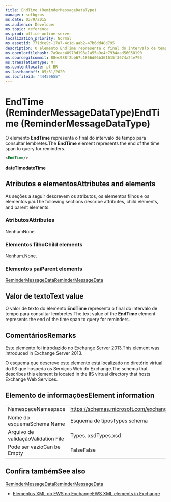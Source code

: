 ```yaml
---
title: EndTime (ReminderMessageDataType)
manager: sethgros
ms.date: 03/9/2015
ms.audience: Developer
ms.topic: reference
ms.prod: office-online-server
localization_priority: Normal
ms.assetid: 771dce9c-17a7-4c1d-aab2-47b6dd48d795
description: O elemento EndTime representa o final do intervalo de tempo para consultar lembretes.
ms.openlocfilehash: 7a9eac48970d193a1a55a9e4c7934aad56058190
ms.sourcegitcommit: 88ec988f2bb67c1866d06b361615f3674a24e795
ms.translationtype: MT
ms.contentlocale: pt-BR
ms.lasthandoff: 05/31/2020
ms.locfileid: "44459655"
---
```

# <a name="endtime-remindermessagedatatype"></a><span data-ttu-id="f8247-103">EndTime (ReminderMessageDataType)</span><span class="sxs-lookup"><span data-stu-id="f8247-103">EndTime (ReminderMessageDataType)</span></span>

<span data-ttu-id="f8247-104">O elemento **EndTime** representa o final do intervalo de tempo para consultar lembretes.</span><span class="sxs-lookup"><span data-stu-id="f8247-104">The **EndTime** element represents the end of the time span to query for reminders.</span></span> 
  
```XML
<EndTime/>
```

 <span data-ttu-id="f8247-105">**dateTime**</span><span class="sxs-lookup"><span data-stu-id="f8247-105">**dateTime**</span></span>
## <a name="attributes-and-elements"></a><span data-ttu-id="f8247-106">Atributos e elementos</span><span class="sxs-lookup"><span data-stu-id="f8247-106">Attributes and elements</span></span>

<span data-ttu-id="f8247-107">As seções a seguir descrevem os atributos, os elementos filhos e os elementos pai.</span><span class="sxs-lookup"><span data-stu-id="f8247-107">The following sections describe attributes, child elements, and parent elements.</span></span>
  
### <a name="attributes"></a><span data-ttu-id="f8247-108">Atributos</span><span class="sxs-lookup"><span data-stu-id="f8247-108">Attributes</span></span>

<span data-ttu-id="f8247-109">Nenhum</span><span class="sxs-lookup"><span data-stu-id="f8247-109">None.</span></span>
  
### <a name="child-elements"></a><span data-ttu-id="f8247-110">Elementos filho</span><span class="sxs-lookup"><span data-stu-id="f8247-110">Child elements</span></span>

<span data-ttu-id="f8247-111">Nenhum.</span><span class="sxs-lookup"><span data-stu-id="f8247-111">None.</span></span>
  
### <a name="parent-elements"></a><span data-ttu-id="f8247-112">Elementos pai</span><span class="sxs-lookup"><span data-stu-id="f8247-112">Parent elements</span></span>

[<span data-ttu-id="f8247-113">ReminderMessageData</span><span class="sxs-lookup"><span data-stu-id="f8247-113">ReminderMessageData</span></span>](remindermessagedata.md)
  
## <a name="text-value"></a><span data-ttu-id="f8247-114">Valor de texto</span><span class="sxs-lookup"><span data-stu-id="f8247-114">Text value</span></span>

<span data-ttu-id="f8247-115">O valor de texto do elemento **EndTime** representa o final do intervalo de tempo para consultar lembretes.</span><span class="sxs-lookup"><span data-stu-id="f8247-115">The text value of the **EndTime** element represents the end of the time span to query for reminders.</span></span> 
  
## <a name="remarks"></a><span data-ttu-id="f8247-116">Comentários</span><span class="sxs-lookup"><span data-stu-id="f8247-116">Remarks</span></span>

<span data-ttu-id="f8247-117">Este elemento foi introduzido no Exchange Server 2013.</span><span class="sxs-lookup"><span data-stu-id="f8247-117">This element was introduced in Exchange Server 2013.</span></span>
  
<span data-ttu-id="f8247-118">O esquema que descreve este elemento está localizado no diretório virtual do IIS que hospeda os Serviços Web do Exchange.</span><span class="sxs-lookup"><span data-stu-id="f8247-118">The schema that describes this element is located in the IIS virtual directory that hosts Exchange Web Services.</span></span>
  
## <a name="element-information"></a><span data-ttu-id="f8247-119">Elemento de informações</span><span class="sxs-lookup"><span data-stu-id="f8247-119">Element information</span></span>

|||
|:-----|:-----|
|<span data-ttu-id="f8247-120">Namespace</span><span class="sxs-lookup"><span data-stu-id="f8247-120">Namespace</span></span>  <br/> |https://schemas.microsoft.com/exchange/services/2006/types  <br/> |
|<span data-ttu-id="f8247-121">Nome do esquema</span><span class="sxs-lookup"><span data-stu-id="f8247-121">Schema Name</span></span>  <br/> |<span data-ttu-id="f8247-122">Esquema de tipos</span><span class="sxs-lookup"><span data-stu-id="f8247-122">Types schema</span></span>  <br/> |
|<span data-ttu-id="f8247-123">Arquivo de validação</span><span class="sxs-lookup"><span data-stu-id="f8247-123">Validation File</span></span>  <br/> |<span data-ttu-id="f8247-124">Types. xsd</span><span class="sxs-lookup"><span data-stu-id="f8247-124">Types.xsd</span></span>  <br/> |
|<span data-ttu-id="f8247-125">Pode ser vazio</span><span class="sxs-lookup"><span data-stu-id="f8247-125">Can be Empty</span></span>  <br/> |<span data-ttu-id="f8247-126">False</span><span class="sxs-lookup"><span data-stu-id="f8247-126">False</span></span>  <br/> |
   
## <a name="see-also"></a><span data-ttu-id="f8247-127">Confira também</span><span class="sxs-lookup"><span data-stu-id="f8247-127">See also</span></span>



[<span data-ttu-id="f8247-128">ReminderMessageData</span><span class="sxs-lookup"><span data-stu-id="f8247-128">ReminderMessageData</span></span>](remindermessagedata.md)


- [<span data-ttu-id="f8247-129">Elementos XML do EWS no Exchange</span><span class="sxs-lookup"><span data-stu-id="f8247-129">EWS XML elements in Exchange</span></span>](ews-xml-elements-in-exchange.md)

